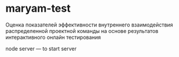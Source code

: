# maryam-test
Оценка показателей эффективности внутреннего взаимодействия распределенной проектной команды на основе результатов интерактивного онлайн тестирования

node server — to start server
